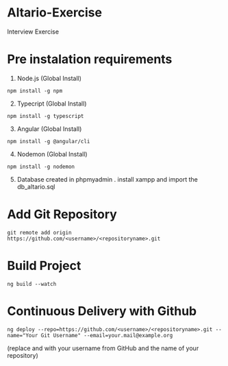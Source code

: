 # Altario-Exercise
 Interview Exercise



# Pre instalation requirements

1. Node.js (Global Install)
```
npm install -g npm

```
2. Typecript (Global Install)
```
npm install -g typescript

```
3. Angular (Global Install)
```
npm install -g @angular/cli

```
4. Nodemon (Global Install)
```
npm install -g nodemon

```
5. Database created in phpmyadmin
. install xampp and import the db_altario.sql

# Add Git Repository
```
git remote add origin https://github.com/<username>/<repositoryname>.git

```
# Build Project
```
ng build --watch

```
# Continuous Delivery with Github
```
ng deploy --repo=https://github.com/<username>/<repositoryname>.git --name="Your Git Username" --email=your.mail@example.org

```
(replace <username> and <repositoryname> with your username from GitHub and the name of your repository)





